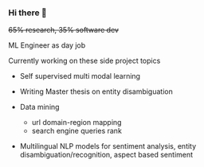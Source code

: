 ### Hi there 👋

~~65% research, 35% software dev~~

ML Engineer as day job

Currently working on these side project topics

* Self supervised multi modal learning

* Writing Master thesis on entity disambiguation

* Data mining
  - url domain-region mapping
  - search engine queries rank

* Multilingual NLP models for sentiment analysis, entity disambiguation/recognition, aspect based sentiment

